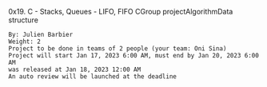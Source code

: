 0x19. C - Stacks, Queues - LIFO, FIFO
CGroup projectAlgorithmData structure

    By: Julien Barbier
    Weight: 2
    Project to be done in teams of 2 people (your team: Oni Sina)
    Project will start Jan 17, 2023 6:00 AM, must end by Jan 20, 2023 6:00 AM
    was released at Jan 18, 2023 12:00 AM
    An auto review will be launched at the deadline